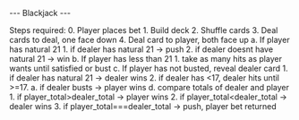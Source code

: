 --- Blackjack ---

Steps required: 
	0. Player places bet
	1. Build deck
	2. Shuffle cards
	3. Deal cards to deal, one face down
	4. Deal card to player, both face up
		a. If player has natural 21
			1. if dealer has natural 21 -> push
			2. if dealer doesnt have natural 21 -> win
		b. If player has less than 21
			1. take as many hits as player wants until satisfied or bust
		c. If player has not busted, reveal dealer card
			1. if dealer has natural 21 -> dealer wins
			2. if dealer has <17, dealer hits until >=17.
				a. if dealer busts -> player wins
		d. compare totals of dealer and player
			1. if player_total>dealer_total -> player wins
			2. if player_total<dealer_total -> dealer wins
			3. if player_total===dealer_total -> push, player bet returned
